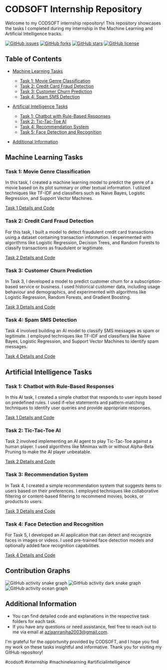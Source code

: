 # CODSOFT Internship Repository

Welcome to my CODSOFT internship repository! This repository showcases the tasks I completed during my internship in the Machine Learning and Artificial Intelligence tracks.

[![GitHub issues](https://img.shields.io/github/issues/Azlaan20/CODSOFT)](https://github.com/Azlaan20/CODSOFT/issues)
[![GitHub forks](https://img.shields.io/github/forks/Azlaan20/CODSOFT)](https://github.com/Azlaan20/CODSOFT/network)
[![GitHub stars](https://img.shields.io/github/stars/Azlaan20/CODSOFT)](https://github.com/Azlaan20/CODSOFT/stargazers)
[![GitHub license](https://img.shields.io/github/license/Azlaan20/CODSOFT)](https://github.com/Azlaan20/CODSOFT/blob/master/LICENSE)

## Table of Contents

- [Machine Learning Tasks](#machine-learning-tasks)
  - [Task 1: Movie Genre Classification](#task-1-movie-genre-classification)
  - [Task 2: Credit Card Fraud Detection](#task-2-credit-card-fraud-detection)
  - [Task 3: Customer Churn Prediction](#task-3-customer-churn-prediction)
  - [Task 4: Spam SMS Detection](#task-4-spam-sms-detection)

- [Artificial Intelligence Tasks](#artificial-intelligence-tasks)
  - [Task 1: Chatbot with Rule-Based Responses](#task-1-chatbot-with-rule-based-responses)
  - [Task 2: Tic-Tac-Toe AI](#task-2-tic-tac-toe-ai)
  - [Task 4: Recommendation System](#task-4-recommendation-system)
  - [Task 5: Face Detection and Recognition](#task-5-face-detection-and-recognition)

- [Additional Information](#additional-information)

## Machine Learning Tasks

### Task 1: Movie Genre Classification
In this task, I created a machine learning model to predict the genre of a movie based on its plot summary or other textual information. I utilized techniques like TF-IDF and classifiers such as Naive Bayes, Logistic Regression, and Support Vector Machines.

[Task 1 Details and Code](https://github.com/Azlaan20/CODSOFT/tree/main/Movie%20Genre%20Classification)

### Task 2: Credit Card Fraud Detection
For this task, I built a model to detect fraudulent credit card transactions using a dataset containing transaction information. I experimented with algorithms like Logistic Regression, Decision Trees, and Random Forests to classify transactions as fraudulent or legitimate.

[Task 2 Details and Code](https://github.com/Azlaan20/CODSOFT/tree/main/Credit%20Card%20Fraud)

### Task 3: Customer Churn Prediction
In Task 3, I developed a model to predict customer churn for a subscription-based service or business. I used historical customer data, including usage behaviour and demographics, and experimented with algorithms like Logistic Regression, Random Forests, and Gradient Boosting.

[Task 3 Details and Code](https://github.com/Azlaan20/CODSOFT/tree/main/Customer%20Churn%20Prediction)

### Task 4: Spam SMS Detection
Task 4 involved building an AI model to classify SMS messages as spam or legitimate. I employed techniques like TF-IDF and classifiers like Naive Bayes, Logistic Regression, and Support Vector Machines to identify spam messages.

[Task 4 Details and Code](https://github.com/Azlaan20/CODSOFT/tree/main/SMS%20Spam%20Detection)

## Artificial Intelligence Tasks

### Task 1: Chatbot with Rule-Based Responses
In this AI task, I created a simple chatbot that responds to user inputs based on predefined rules. I used if-else statements and pattern-matching techniques to identify user queries and provide appropriate responses.

[Task 1 Details and Code](https://github.com/Azlaan20/CODSOFT/tree/main/Response-Based%20Chatbot)

### Task 2: Tic-Tac-Toe AI
Task 2 involved implementing an AI agent to play Tic-Tac-Toe against a human player. I used algorithms like Minimax with or without Alpha-Beta Pruning to make the AI player unbeatable.

[Task 2 Details and Code](https://github.com/Azlaan20/CODSOFT/tree/main/Tic%20Tac%20Toe%20Game)

### Task 3: Recommendation System
In Task 4, I created a simple recommendation system that suggests items to users based on their preferences. I employed techniques like collaborative filtering or content-based filtering to recommend movies, books, or products to users.

[Task 3 Details and Code](https://github.com/Azlaan20/CODSOFT/tree/main/Movie%20Recommendation%20System)

### Task 4: Face Detection and Recognition
For Task 5, I developed an AI application that can detect and recognize faces in images or videos. I used pre-trained face detection models and optionally added face recognition capabilities.

[Task 4 Details and Code](https://github.com/Azlaan20/CODSOFT/tree/main/Face%20Detection%20and%20Recognition)

## Contribution Graphs

![GitHub activity snake graph](dist/github-snake.svg)
![GitHub activity dark snake graph](dist/github-snake-dark.svg?palette=github-dark)
![GitHub activity ocean graph](dist/ocean.gif?color_snake=orange&color_dots=#bfd6f6,#8dbdff,#64a1f4,#4b91f1,#3c7dd9)


## Additional Information
- You can find detailed code and explanations in the respective task folders for each task.
- If you have any questions or need assistance, feel free to reach out to me via email at [azlaanranjha2003@gmail.com](mailto:azlaanranjha2003@gmail.com).

I'm grateful for the opportunity provided by CODSOFT, and I hope you find my work on these tasks insightful and informative. Thank you for visiting my GitHub repository!

\#codsoft #internship #machinelearning #artificialintelligence
